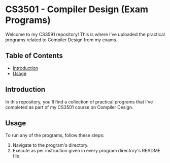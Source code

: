 # CS3501 - Compiler Design (Exam Programs)

Welcome to my CS3591 repository! This is where I've uploaded the practical programs related to Compiler Design from my exams.

## Table of Contents

- [Introduction](#introduction)
- [Usage](#usage)

## Introduction

In this repository, you'll find a collection of practical programs that I've completed as part of my CS3501 course on Compiler Design. 
## Usage

To run any of the programs, follow these steps:

1. Navigate to the program's directory.
2. Execute as per instruction given in every program directory's README file.
